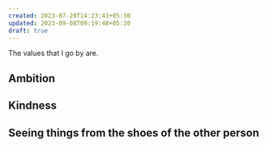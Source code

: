 ```yaml
---
created: 2023-07-20T14:23:43+05:30
updated: 2023-09-08T09:19:48+05:30
draft: true
---
```

The values that I go by are.

## Ambition

## Kindness

## Seeing things from the shoes of the other person

